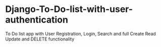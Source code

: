 # Django-To-Do-list-with-user-authentication
To Do list app with User Registration, Login, Search and full Create Read Update and DELETE functionality
